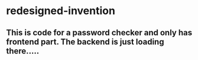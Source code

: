 # redesigned-invention
<h2>This is code for a password checker and only has frontend part. The backend is just loading there.....</h2>
